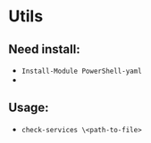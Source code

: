 # Utils


## Need install:

- `Install-Module PowerShell-yaml`
- 

## Usage:

- `check-services \<path-to-file>`
